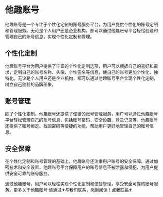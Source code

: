# 他趣账号

他趣账号是一个专注于个性化定制的账号服务平台，为用户提供个性化的账号定制和管理服务。无论是个人用户还是企业机构，都可以通过他趣账号平台轻松创建和管理自己的账号信息，实现个性化定制和管理。

## 个性化定制

他趣账号平台为用户提供了丰富的个性化定制选项，用户可以根据自己的喜好和需求，定制自己的账号名称、头像、个性签名等信息，使自己的账号更加个性化、独特化。无论是个人用户还是企业机构，都可以通过他趣账号平台实现个性化定制，树立自己独特的品牌形象。

## 账号管理

除了个性化定制，他趣账号还提供了便捷的账号管理服务，用户可以通过他趣账号平台轻松管理自己的账号信息，包括账号密码、安全设置、登录记录等。他趣账号还提供了账号绑定、找回密码等便捷的功能，帮助用户更好地管理自己的账号信息。

## 安全保障

在个性化定制和账号管理的基础上，他趣账号还注重用户账号的安全保障。通过加密技术和安全设置，他趣账号平台保障用户的账号信息不被泄露和侵犯，为用户提供安全可靠的账号服务。

通过他趣账号，用户可以轻松实现个性化定制和便捷管理，享受安全可靠的账号服务。更多关于他趣账号 请通过✈与我们联系，感谢阅读！[点我联系✈](https://mail.G208.com)